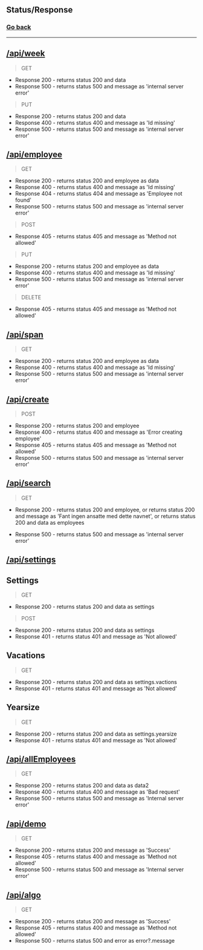 ## Status/Response
### [Go back](../README.md)
---
## [/api/week](../pages/api/week/%5B...id%5D.ts)
> GET

- Response 200 - returns status 200 and data
- Response 500 - returns status 500 and message as 'internal server error'

> PUT

- Response 200 - returns status 200 and data
- Response 400 - returns status 400 and message as 'Id missing'
- Response 500 - returns status 500 and message as 'internal server error'

## [/api/employee](../pages/api/employee/%5Bid%5D.ts)
> GET

- Response 200 - returns status 200 and employee as data
- Response 400 - returns status 400 and message as 'Id missing'
- Response 404 - returns status 404 and message as 'Employee not found'
- Response 500 - returns status 500 and message as 'internal server error'

> POST

- Response 405 - returns status 405 and message as 'Method not allowed' 

> PUT

- Response 200 - returns status 200 and employee as data
- Response 400 - returns status 400 and message as 'Id missing'
- Response 500 - returns status 500 and message as 'internal server error'

> DELETE

- Response 405 - returns status 405 and message as 'Method not allowed' 

## [/api/span](../pages/api/span/%5B...id%5D.ts)
> GET

- Response 200 - returns status 200 and employee as data
- Response 400 - returns status 400 and message as 'Id missing'
- Response 500 - returns status 500 and message as 'internal server error'


## [/api/create](../pages/api/create/employee.ts)
> POST

- Response 200 - returns status 200 and employee
- Response 400 - returns status 400 and message as 'Error creating employee'
- Response 405 - returns status 405 and message as 'Method not allowed' 
- Response 500 - returns status 500 and message as 'internal server error'

## [/api/search](../pages/api/search/%5Bname%5D.tsx)

> GET

- Response 200 - returns status 200 and employee, or returns status 200 and message as 'Fant ingen ansatte med dette navnet', or returns status 200 and data as employees

- Response 500 - returns status 500 and message as 'internal server error'

## [/api/settings](../pages/api/settings)
## Settings
> GET

- Response 200 - returns status 200 and data as settings

> POST

- Response 200 - returns status 200 and data as settings
- Response 401 - returns status 401 and message as 'Not allowed'

## Vacations
> GET

- Response 200 - returns status 200 and data as settings.vactions
- Response 401 - returns status 401 and message as 'Not allowed'

## Yearsize
> GET

- Response 200 - returns status 200 and data as settings.yearsize
- Response 401 - returns status 401 and message as 'Not allowed'

## [/api/allEmployees](../pages/api/allEmployees.ts)
> GET

- Response 200 - returns status 200 and data as data2
- Response 400 - returns status 400 and message as 'Bad request'
- Response 500 - returns status 500 and message as 'Internal server error'

## [/api/demo](../pages/api/demo.ts)
> GET

- Response 200 - returns status 200 and message as 'Success'
- Response 405 - returns status 400 and message as 'Method not allowed'
- Response 500 - returns status 500 and message as 'Internal server error'


## [/api/algo](../pages/api/algo.ts)
> GET

- Response 200 - returns status 200 and message as 'Success'
- Response 405 - returns status 400 and message as 'Method not allowed'
- Response 500 - returns status 500 and error as error?.message

